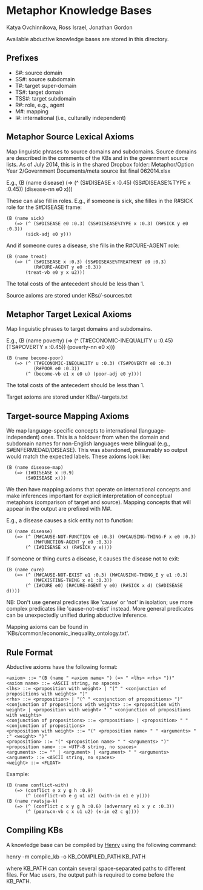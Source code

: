 # Metaphor Knowledge Bases
Katya Ovchinnikova, Ross Israel, Jonathan Gordon

Available abductive knowledge bases are stored in this directory.

## Prefixes

- S#: source domain
- SS#: source subdomain
- T#: target super-domain
- TS#: target domain
- TSS#: target subdomain
- R#: role, e.g., agent
- M#: mapping
- I#: international (i.e., culturally independent)


## Metaphor Source Lexical Axioms

Map linguistic phrases to source domains and subdomains. Source domains
are described in the comments of the KBs and in the government source
lists. As of July 2014, this is in the shared Dropbox folder:
  Metaphor/Option Year 2/Government Documents/meta source list final 062014.xlsx

E.g.,
    (B (name disease)
       (=> (^ (S#DISEASE x :0.45) (SS#DISEASE%TYPE x :0.45))
           (disease-nn e0 x)))

These can also fill in roles. E.g., if someone is sick, she filles in the
R#SICK role for the S#DISEASE frame:

    (B (name sick)
       (=> (^ (S#DISEASE e0 :0.3) (SS#DISEASE%TYPE x :0.3) (R#SICK y e0 :0.3))
           (sick-adj e0 y)))

And if someone cures a disease, she fills in the R#CURE-AGENT role:

    (B (name treat)
       (=> (^ (S#DISEASE x :0.3) (SS#DISEASE%TREATMENT e0 :0.3)
              (R#CURE-AGENT y e0 :0.3))
           (treat-vb e0 y x u2)))

The total costs of the antecedent should be less than 1.

Source axioms are stored under KBs/*/*-sources.txt


## Metaphor Target Lexical Axioms

Map linguistic phrases to target domains and subdomains.

E.g.,
    (B (name poverty)
       (=> (^ (T#ECONOMIC-INEQUALITY u :0.45) (TS#POVERTY x :0.45))
           (poverty-nn e0 x)))

    (B (name become-poor)
       (=> (^ (T#ECONOMIC-INEQUALITY u :0.3) (TS#POVERTY e0 :0.3)
              (R#POOR e0 :0.3))
           (^ (become-vb e1 x e0 u) (poor-adj e0 y))))

The total costs of the antecedent should be less than 1.

Target axioms are stored under KBs/*/*-targets.txt


## Target-source Mapping Axioms

We map language-specific concepts to international (language-independent)
ones. This is a holdover from when the domain and subdomain names for
non-English languages were bilingual (e.g., S#ENFERMEDAD/DISEASE). This
was abandoned, presumably so output would match the expected labels. These
axioms look like:

    (B (name disease-map)
       (=> (I#DISEASE x :0.9)
           (S#DISEASE x)))

We then have mapping axioms that operate on international concepts and
make inferences important for explicit interpretation of conceptual
metaphors (comparison of target and source). Mapping concepts that will
appear in the output are prefixed with M#.

E.g., a disease causes a sick entity not to function:

    (B (name disease)
       (=> (^ (M#CAUSE-NOT-FUNCTION e0 :0.3) (M#CAUSING-THING-F x e0 :0.3)
              (M#FUNCTION-AGENT y e0 :0.3))
           (^ (I#DISEASE x) (R#SICK y x))))

If someone or thing cures a disease, it causes the disease not to exit:

    (B (name cure)
       (=> (^ (M#CAUSE-NOT-EXIST e1 :0.3) (M#CAUSING-THING_E y e1 :0.3)
              (M#EXISTING-THING x e1 :0.3))
           (^ (I#CURE e0) (R#CURE-AGENT y e0) (R#SICK x d) (S#DISEASE d))))

NB: Don't use general predicates like 'cause' or 'not' in isolation; use
more complex predicates like 'cause-not-exist' instead. More general
predicates can be unexpectedly unified during abductive inference.

Mapping axioms can be found in 'KBs/common/economic_inequality_ontology.txt'.


## Rule Format

Abductive axioms have the following format:

```
<axiom> ::= "(B (name " <axiom name> ") (=> " <lhs> <rhs> "))"
<axiom name> ::= <ASCII string, no spaces>
<lhs> ::= <proposition with weight> | "(^ " <conjunction of propositions with weights> ")"
<rhs> ::= <proposition> | "(^ " <conjunction of propositions> ")"
<conjunction of propositions with weights> ::= <proposition with weight> | <proposition with weight> " " <conjunction of propositions with weights>
<conjunction of propositions> ::= <proposition> | <proposition> " " <conjunction of propositions>
<proposition with weight> ::= "(" <proposition name> " " <arguments> " :" <weight> ")"
<proposition> ::= "(" <proposition name> " " <arguments> ")"
<proposition name> ::= <UTF-8 string, no spaces>
<arguments> ::= "" | <argument> | <argument> " " <arguments>
<argument> ::= <ASCII string, no spaces>
<weight> ::= <FLOAT>
```

Example:

```
(B (name conflict-with)
   (=> (conflict e x y g h :0.9)
       (^ (conflict-vb e g u1 u2) (with-in e1 e y))))
(B (name rvatsja-k)
   (=> (^ (conflict c x y g h :0.6) (adversary e1 x y c :0.3))
       (^ (рваться-vb c x u1 u2) (к-in e2 c g))))
```


## Compiling KBs

A knowledge base can be compiled by
[Henry](https://github.com/naoya-i/henry-n700) using the following command:

  henry -m compile_kb -o KB_COMPILED_PATH KB_PATH

where KB_PATH can contain several space-separated paths to different files.
For Mac users, the output path is required to come before the KB_PATH.
